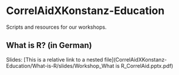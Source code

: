 # CorrelAidXKonstanz-Education
Scripts and resources for our workshops.

## What is R? (in German)
Slides: [This is a relative link to a nested file](CorrelAidXKonstanz-Education/What-is-R/slides/Workshop_What is R_CorrelAid.pptx.pdf)

